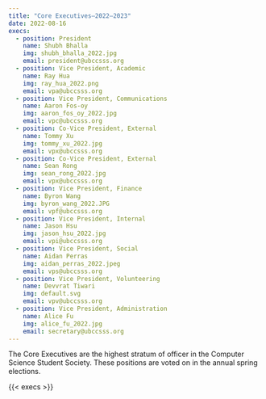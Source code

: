 ```yaml
---
title: "Core Executives—2022–2023"
date: 2022-08-16
execs:
  - position: President
    name: Shubh Bhalla
    img: shubh_bhalla_2022.jpg
    email: president@ubccsss.org
  - position: Vice President, Academic
    name: Ray Hua
    img: ray_hua_2022.png
    email: vpa@ubccsss.org
  - position: Vice President, Communications
    name: Aaron Fos-oy
    img: aaron_fos_oy_2022.jpg
    email: vpc@ubccsss.org
  - position: Co-Vice President, External
    name: Tommy Xu
    img: tommy_xu_2022.jpg 
    email: vpx@ubccsss.org
  - position: Co-Vice President, External
    name: Sean Rong
    img: sean_rong_2022.jpg
    email: vpx@ubccsss.org
  - position: Vice President, Finance
    name: Byron Wang
    img: byron_wang_2022.JPG
    email: vpf@ubccsss.org
  - position: Vice President, Internal
    name: Jason Hsu
    img: jason_hsu_2022.jpg 
    email: vpi@ubccsss.org
  - position: Vice President, Social
    name: Aidan Perras
    img: aidan_perras_2022.jpeg 
    email: vps@ubccsss.org
  - position: Vice President, Volunteering
    name: Devvrat Tiwari
    img: default.svg
    email: vpv@ubccsss.org
  - position: Vice President, Administration 
    name: Alice Fu 
    img: alice_fu_2022.jpg 
    email: secretary@ubccsss.org
---
```


The Core Executives are the highest stratum of officer in the Computer Science Student Society. These positions are voted on in the annual spring elections.

{{< execs >}}
